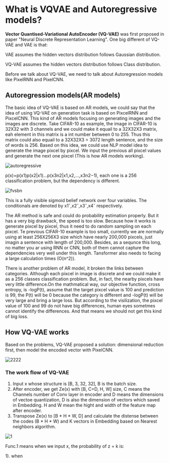 # What is VQVAE and Autoregressive models?

**Vector Quantised-Variational AutoEncoder (VQ-VAE)** was first proposed in paper "Neural Discrete Representation Learning". One big different of VQ-VAE and VAE is that:

VAE assumes the hidden vectors distribution follows Gaussian distribution.

VQ-VAE assumes the hidden vectors distribution follows Class distribution.

Before we talk about VQ-VAE, we need to talk about Autoregression models like PixelRNN and PixelCNN.

## Autoregression models(AR models)

The basic idea of VQ-VAE is based on AR models, we could say that the idea of using VQ-VAE on generation task is based on PixcelRNN and PixcelCNN. This kind of AR models focusing on generating images and the images are discrete. Take CIFAR-10 as example, the image in CIFAR-10 is 32X32 with 3 channels and we could make it equail to a 32X32X3 matrix, eah element in this matrix is a int number between 0 to 255. Thus this matrix could also equail to a 32X32X3 = 3072 length sentence, and the size of words is 256. Based on this idea, we could use NLP model idea to generate the image pixcel by pixcel. We input the previous all pixcel values and generate the next one pixcel (This is how AR models working).

![autoregressive](https://user-images.githubusercontent.com/43735308/155282713-ccdd303d-c356-4d53-b1a7-0b886edf9269.png)

p(x)=p(x1)p(x2|x1)…p(x3n2|x1,x2,…,x3n2−1), each one is a 256 classification problem, but the dependency is different.

![fvsbn](https://user-images.githubusercontent.com/43735308/155282861-e1f55aa2-5c1a-4b7c-ac0d-6f0eb356e220.png)

This is a fully visible sigmoid belief network over four variables. The conditionals are denoted by x1ˆ,x2ˆ,x3ˆ,x4ˆ respectively.

The AR method is safe and could do probability estimation properly. But it has a very big drawback, the speed is too slow. Because how it works is generate pixcel by pixcel, thus it need to do random sampling on each pixcel. Te previous CIFAR-10 example is too small, currently we are normally using at least 256X256X3 size which have nearly 200,000 pixcels, just imagin a sentence with length of 200,000. Besides, as a sequnce this long, no matter you ar using RNN or CNN, both of them cannot capture the dependencies very well under this length. Tansformer also needs to facing a large calculation times (O(n^2)).

There is another problem of AR model, it broken the links between categories. Although each pixcel in image is discrete and we could make it as a 256 classes classification problem. But, in fact, the nearby pixcels have very little difference.On the mathmatical way, our objective function, cross entropy, is -logP(t), assume that the target pixcel value is 100 and prediction is 99, the P(t) will be 0 because the category is different and -logP(t) will be very large and bring a large loss. But according to the visilization, the pixcel value of 100 and 99 do not have big differences, human eyes sometmes cannot identify the differences. And that means we should not get this kind of big loss.

## How VQ-VAE works

Based on the problems, VQ-VAE proposed a solution: dimensional reduction first, then model the encoded vector with PixelCNN.

![2222](https://user-images.githubusercontent.com/43735308/155452506-cb0f84d1-8d54-4be2-a61b-48b39b30004b.PNG)

### The work flow of VQ-VAE

1. Input x whose structure is [B, 3, 32, 32], B is the batch size.
2. After encoder, we get Ze(x) with [B, C=D, H, W] size, C means the Channels number of Conv layer in encoder and D means the dimensions of vectoe quantization, D is also the dimension of vectors which saved in Embedding. H and W mean the hight and width of the feature map after encoder.
3. Transpose Ze(x) to [B * H * W, D] and calculate the distense between the codes (B * H * W) and K vectors in Embedding based on Nearest neighbors algorithm.

![1](https://user-images.githubusercontent.com/43735308/155453699-1acb370d-2b7b-4e24-9cf6-28d70d66a522.PNG)

Func.1 means when we input x, the probability of z = k is: 

  1). when 






